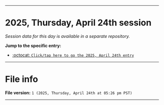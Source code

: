 
***

# 2025, Thursday, April 24th session

_Session data for this day is available in a separate repository._

**Jump to the specific entry:**

- [:octocat: `Click/tap here to go the 2025, April 24th entry`](https://github.com/seanpm2001/SeansLifeArchive_Images_TinyTower_Y2025/tree/SeansLifeArchive_Images_TinyTower_Y2025_Main-dev/2025/04_April/24/)

***

# File info

**File version:** `1 (2025, Thursday, April 24th at 05:26 pm PST)`

***
